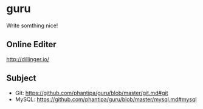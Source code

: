 guru
====

Write somthing nice!

Online Editer
-------------

http://dillinger.io/

Subject
-------
* Git: https://github.com/phantipa/guru/blob/master/git.md#git
* MySQL: https://github.com/phantipa/guru/blob/master/mysql.md#mysql
